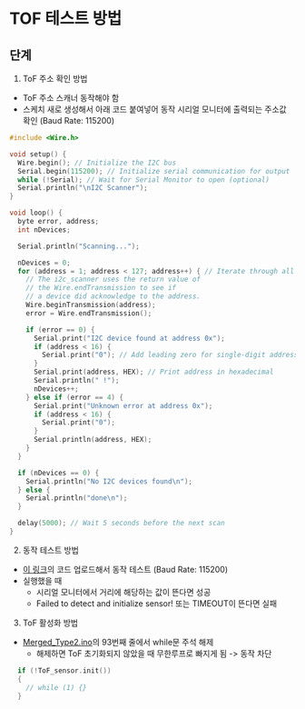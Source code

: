 # TOF 테스트 방법

## 단계
1. ToF 주소 확인 방법
  - ToF 주소 스캐너 동작해야 함
  - 스케치 새로 생성해서 아래 코드 붙여넣어 동작 시리얼 모니터에 출력되는 주소값 확인 (Baud Rate: 115200)
```C
#include <Wire.h>

void setup() {
  Wire.begin(); // Initialize the I2C bus
  Serial.begin(115200); // Initialize serial communication for output
  while (!Serial); // Wait for Serial Monitor to open (optional)
  Serial.println("\nI2C Scanner");
}

void loop() {
  byte error, address;
  int nDevices;

  Serial.println("Scanning...");

  nDevices = 0;
  for (address = 1; address < 127; address++) { // Iterate through all possible 7-bit addresses
    // The i2c_scanner uses the return value of
    // the Wire.endTransmission to see if
    // a device did acknowledge to the address.
    Wire.beginTransmission(address);
    error = Wire.endTransmission();

    if (error == 0) {
      Serial.print("I2C device found at address 0x");
      if (address < 16) {
        Serial.print("0"); // Add leading zero for single-digit addresses
      }
      Serial.print(address, HEX); // Print address in hexadecimal
      Serial.println(" !");
      nDevices++;
    } else if (error == 4) {
      Serial.print("Unknown error at address 0x");
      if (address < 16) {
        Serial.print("0");
      }
      Serial.println(address, HEX);
    }
  }

  if (nDevices == 0) {
    Serial.println("No I2C devices found\n");
  } else {
    Serial.println("done\n");
  }

  delay(5000); // Wait 5 seconds before the next scan
}
```
2. 동작 테스트 방법
  - [이 링크](https://github.com/stop16/DMU-RG-EXPO-2025/blob/main/Arduino/Testcode/ToF/ToF.ino)의 코드 업로드해서 동작 테스트 (Baud Rate: 115200)
  - 실행했을 때
    - 시리얼 모니터에서 거리에 해당하는 값이 뜬다면 성공
    - Failed to detect and initialize sensor! 또는 TIMEOUT이 뜬다면 실패
3. ToF 활성화 방법
- [Merged_Type2.ino](https://github.com/stop16/DMU-RG-EXPO-2025/blob/main/Arduino/Merge/Merged_Type2/Merged_Type2.ino)의 93번째 줄에서 while문 주석 해제
  - 해제하면 ToF 초기화되지 않았을 때 무한루프로 빠지게 됨 -> 동작 차단
```C
  if (!ToF_sensor.init())
  {
    // while (1) {}
  }
```
